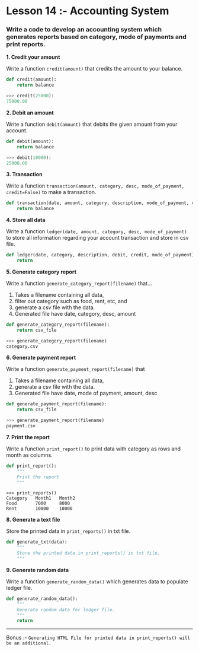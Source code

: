 # Lesson 14 :- Accounting System

### Write a code to develop an accounting system which generates reports based on category, mode of payments and print reports.

**1. Credit your amount**

Write a function `credit(amount)` that credits the amount to your balance.

```python
def credit(amount):
    return balance
```

```python
>>> credit(25000):
75000.00
```

**2. Debit an amount**

Write a function `debit(amount)` that debits the given amount from your account.

```python
def debit(amount):
    return balance
```

```python
>>> debit(10000):
25000.00
```

**3. Transaction**

Write a function `transaction(amount, category, desc, mode_of_payment, credit=False)` to make a transaction.

```python
def transaction(date, amount, category, description, mode_of_payment, credit=True, debit=True)::
    return balance
```

**4. Store all data**

Write a function `ledger(date, amount, category, desc, mode_of_payment)` to store all information regarding your account transaction and store in csv file.

```python
def ledger(date, category, description, debit, credit, mode_of_payment)::
    return
```

**5. Generate category report**

Write a function `generate_category_report(filename)` that...
1. Takes a filename containing all data,
2. filter out category such as food, rent, etc, and
3. generate a csv file with the data.
4. Generated file have date, category, desc, amount

```python
def generate_category_report(filename):
    return csv_file
```

```python
>>> generate_category_report(filename)
category.csv
```

**6. Generate payment report**

Write a function `generate_payment_report(filename)` that
1. Takes a filename containing all data,
2. generate a csv file with the data.
3. Generated file have date, mode of payment, amount, desc

```python
def generate_payment_report(filename):
    return csv_file
```

```python
>>> generate_payment_report(filename)
payment.csv
```

**7. Print the report**

Write a function `print_report()` to print data with category as rows and month as columns.

```python
def print_report():
    """
    Print the report
    """
```

```
>>> print_reports()
Category   Month1   Month2
Food       7000     8000
Rent       10000    10000
```

**8. Generate a text file**

Store the printed data in `print_reports()` in txt file.

```python
def generate_txt(data):
    """
    Store the printed data in print_reports() in txt file.
    """
```

**9. Generate random data**

Write a function `generate_random_data()` which generates data to populate ledger file.

```python
def generate_random_data():
    """
    Generate random data for ledger file.
    """
    return
```


--------------
Bonus :-
`Generating HTML File for printed data in print_reports() will be an additional.`